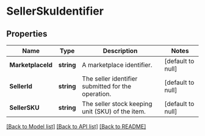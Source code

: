 # SellerSkuIdentifier

## Properties
Name | Type | Description | Notes
------------ | ------------- | ------------- | -------------
**MarketplaceId** | **string** | A marketplace identifier. | [default to null]
**SellerId** | **string** | The seller identifier submitted for the operation. | [default to null]
**SellerSKU** | **string** | The seller stock keeping unit (SKU) of the item. | [default to null]

[[Back to Model list]](../README.md#documentation-for-models) [[Back to API list]](../README.md#documentation-for-api-endpoints) [[Back to README]](../README.md)

